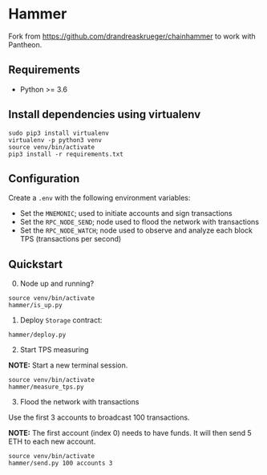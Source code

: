 # Hammer

Fork from https://github.com/drandreaskrueger/chainhammer to work with Pantheon.

## Requirements

- Python >= 3.6

## Install dependencies using virtualenv

```
sudo pip3 install virtualenv
virtualenv -p python3 venv
source venv/bin/activate
pip3 install -r requirements.txt
```

## Configuration

Create a `.env` with the following environment variables:

- Set the `MNEMONIC`; used to initiate accounts and sign transactions
- Set the `RPC_NODE_SEND`; node used to flood the network with transactions
- Set the `RPC_NODE_WATCH`; node used to observe and analyze each block TPS (transactions per second)

## Quickstart

0. Node up and running?

```
source venv/bin/activate
hammer/is_up.py
```

1. Deploy `Storage` contract:

```
hammer/deploy.py
```

2. Start TPS measuring

**NOTE:** Start a new terminal session.

```
source venv/bin/activate
hammer/measure_tps.py
```

3. Flood the network with transactions

Use the first 3 accounts to broadcast 100 transactions.

**NOTE:** The first account (index 0) needs to have funds. It will then send 5 ETH to each new account.

```
source venv/bin/activate
hammer/send.py 100 accounts 3
```

